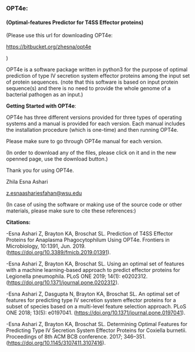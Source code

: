 ### OPT4e:

#### (Optimal-features Predictor for T4SS Effector proteins)

(Please use this url for downloading OPT4e:

https://bitbucket.org/zhesna/opt4e

)

OPT4e is a software package written in python3 for the purpose of optimal prediction of type IV secretion system effector proteins among the input set of protein sequences. (note that this software is based on input protein sequence(s) and there is no need to provide the whole genome of a bacterial pathogen as an input.)


**Getting Started with OPT4e**:

OPT4e has three different versions provided for three types of operating systems and a manual is provided for each version. Each manual includes the installation procedure (which is one-time) and then running OPT4e.

Please make sure to go through OPT4e  manual for each version.

(In order to download any of the files, please click on it and in the new openned page, use the download button.)

Thank you for using OPT4e.

Zhila Esna Ashari

z.esnaashariesfahan@wsu.edu

(In case of using the software or making use of the source code or other materials, please make sure to cite these references:)

**Citations:**

-Esna Ashari Z, Brayton KA, Broschat SL. Prediction of T4SS Effector Proteins for Anaplasma Phagocytophilum Using OPT4e. Frontiers in Microbiology, 10:1391, Jun. 2019. (https://doi.org/10.3389/fmicb.2019.01391).

-Esna Ashari Z, Brayton KA, Broschat SL. Using an optimal set of features with a machine learning-based approach to predict effector proteins for Legionella pneumophila. PLoS ONE 2019; 14(1): e0202312. (https://doi.org/10.1371/journal.pone.0202312).

-Esna Ashari Z, Dasgupta N, Brayton KA, Broschat SL. An optimal set of features for predicting type IV secretion system effector proteins for a subset of species based on a multi-level feature selection approach. PLoS ONE 2018; 13(5): e0197041. (https://doi.org/10.1371/journal.pone.0197041).

-Esna Ashari Z, Brayton KA, Broschat SL. Determining Optimal Features for Predicting Type IV Secretion System Effector Proteins for Coxiella burnetii. Proceedings of 8th ACM BCB conference. 2017; 346–351. (https://doi.org/10.1145/3107411.3107416).
